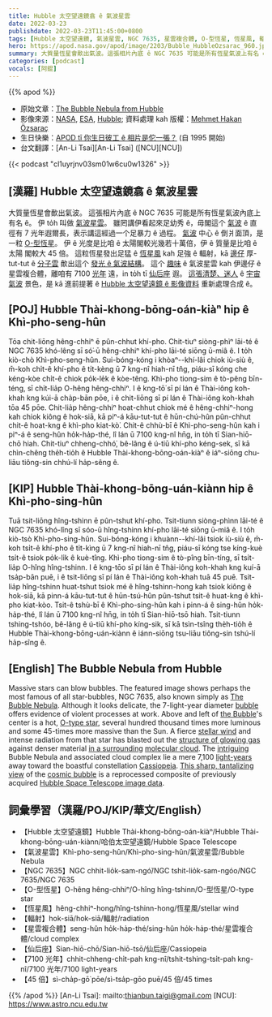 ```yaml
---
title: Hubble 太空望遠鏡翕 ê 氣波星雲
date: 2022-03-23
publishdate: 2022-03-23T11:45:00+0800
tags: [Hubble 太空望遠鏡, 氣波星雲, NGC 7635, 星雲複合體, O-型恆星, 恆星風, 輻射]
hero: https://apod.nasa.gov/apod/image/2203/Bubble_HubbleOzsarac_960.jpg
summary: 大質量恆星會歕出氣波。這張相片內底 ê NGC 7635 可能是所有恆星氣波上有名 ê。伊 to̍h 叫做 氣波星雲。
categories: [podcast]
vocals: [阿錕]
---
```


{{% apod %}}

- 原始文章：[The Bubble Nebula from Hubble](https://apod.nasa.gov/apod/ap220323.html)
- 影像來源：[NASA](https://www.nasa.gov/), [ESA](https://www.esa.int/), [Hubble](https://www.nasa.gov/mission_pages/hubble/main/index.html); 資料處理 kah 版權：[Mehmet Hakan Özsaraç](https://www.mhozsarac.com/ozgecmis)
- 生日快樂：[APOD tī 你生日彼工 ê 相片是佗一張？](https://apod.nasa.gov/apod/calendar/allyears.html) (自 1995 開始)
- 台文翻譯：[An-Li Tsai][An-Li Tsai] ([NCU][NCU])

{{< podcast "cl1uyrjnv03sm01w6cu0w1326" >}}

## [漢羅] Hubble 太空望遠鏡翕 ê 氣波星雲
大質量恆星會歕出氣波。
這張相片內底 ê NGC 7635 可能是所有恆星氣波內底上有名 ê。
伊 to̍h 叫做 [氣波星雲][The Bubble Nebula]。
雖罔講伊看起來足幼秀 ê，毋閣這个 [氣波][bubble] ê 直徑有 7 光年遐爾長，表示講這經過一个足暴力 ê 過程。
[氣波][the Bubble] 中心 ê 倒爿面頂，是一粒 [O-型恆星][O-type star]。
伊 ê 光度是比咱 ê 太陽閣較光幾若十萬倍，伊 ê 質量是比咱 ê 太陽 閣較大 45 倍。
這粒恆星發出足猛 ê [恆星風][stellar wind] kah 足強 ê 輻射，kā [邊仔][in a surrounding t] 厚-tut-tut ê [分子雲][molecular cloud] 歕出這个 [發光 ê 氣波結構][structure of glowing gas]。
這个 [趣味][intriguing] ê 氣波星雲 kah 伊邊仔 ê 星雲複合體，離咱有 7100 [光年][light-years] 遠，in to̍h tī [仙后座][Cassiopeia] 遐。
[這張清楚、迷人][This sharp, tantalizing view] ê [宇宙氣波][cosmic bubble] 景色，是 kā 進前提著 ê [Hubble 太空望遠鏡 ê 影像資料][Hubble Space Telescope image data] 重新處理合成 ê。

## [POJ] Hubble Thài-khong-bōng-oán-kiàⁿ hip ê Khì-pho-seng-hûn
Tōa chit-liōng hêng-chhiⁿ ē pûn-chhut khí-pho.
Chit-tiuⁿ siòng-phìⁿ lāi-té ê NGC 7635 khó-lêng sī só͘-ū hêng-chhiⁿ khí-pho lāi-té siōng ū-miâ ê.
I to̍h kiò-chò Khì-pho-seng-hûn.
Sui-bóng-kóng i khòaⁿ--khí-lâi chiok iù-siù ê, m̄-koh chi̍t-ê khí-pho ê ti̍t-kèng ū 7 kng-nî hiah-nī tn̂g, piáu-sī kóng che kéng-kòe chi̍t-ê chiok po̍k-le̍k ê kòe-têng.
Khì-pho tiong-sim ê tò-pêng bīn-téng, sī chi̍t-lia̍p O-hêng hêng-chhiⁿ.
I ê kng-tō͘ sī pí lán ê Thài-iông koh-khah kng kúi-ā cha̍p-bān pōe, i ê chit-liōng sī pí lán ê Thài-iông koh-khah tōa 45 pōe.
Chit-lia̍p hêng-chhiⁿ hoat-chhut chiok mé ê hêng-chhiⁿ-hong kah chiok kiông ê hok-siā, kā piⁿ-á kāu-tut-tut ê hūn-chú-hûn pûn-chhut chit-ê hoat-kng ê khì-pho kiat-kò͘.
Chit-ê chhù-bī ê Khì-pho-seng-hûn kah i piⁿ-á ê seng-hûn ho̍k-ha̍p-thé, lî lán ū 7100 kng-nî hn̄g, in to̍h tī Sian-hiō-chō hiah.
Chit-tiuⁿ chheng-chhó͘, bê-lâng ê ú-tiū khí-pho kéng-sek, sī kā chìn-chêng the̍h-tio̍h ê Hubble Thài-khong-bōng-oán-kiàⁿ ê iáⁿ-siōng chu-liāu tiông-sin chhú-lí ha̍p-sêng ê.


## [KIP] Hubble Thài-khong-bōng-uán-kiànn hip ê Khì-pho-sing-hûn
Tuā tsit-liōng hîng-tshinn ē pûn-tshut khí-pho.
Tsit-tiunn siòng-phìnn lāi-té ê NGC 7635 khó-lîng sī sóo-ū hîng-tshinn khí-pho lāi-té siōng ū-miâ ê.
I to̍h kiò-tsò Khì-pho-sing-hûn.
Sui-bóng-kóng i khuànn--khí-lâi tsiok iù-siù ê, m̄-koh tsi̍t-ê khí-pho ê ti̍t-kìng ū 7 kng-nî hiah-nī tn̂g, piáu-sī kóng tse kíng-kuè tsi̍t-ê tsiok po̍k-li̍k ê kuè-tîng.
Khì-pho tiong-sim ê tò-pîng bīn-tíng, sī tsi̍t-lia̍p O-hîng hîng-tshinn.
I ê kng-tōo sī pí lán ê Thài-iông koh-khah kng kuí-ā tsa̍p-bān puē, i ê tsit-liōng sī pí lán ê Thài-iông koh-khah tuā 45 puē.
Tsit-lia̍p hîng-tshinn huat-tshut tsiok mé ê hîng-tshinn-hong kah tsiok kiông ê hok-siā, kā pinn-á kāu-tut-tut ê hūn-tsú-hûn pûn-tshut tsit-ê huat-kng ê khì-pho kiat-kòo.
Tsit-ê tshù-bī ê Khì-pho-sing-hûn kah i pinn-á ê sing-hûn ho̍k-ha̍p-thé, lî lán ū 7100 kng-nî hn̄g, in to̍h tī Sian-hiō-tsō hiah.
Tsit-tiunn tshing-tshóo, bê-lâng ê ú-tiū khí-pho kíng-sik, sī kā tsìn-tsîng the̍h-tio̍h ê Hubble Thài-khong-bōng-uán-kiànn ê iánn-siōng tsu-liāu tiông-sin tshú-lí ha̍p-sîng ê.

## [English] The Bubble Nebula from Hubble
Massive stars can blow bubbles.
The featured image shows perhaps the most famous of all star-bubbles, NGC 7635, also known simply as [The Bubble Nebula][The Bubble Nebula].
Although it looks delicate, the 7-light-year diameter [bubble][bubble] offers evidence of violent processes at work.
Above and left of [the Bubble][the Bubble]'s center is a hot, [O-type star][O-type star], several hundred thousand times more luminous and some 45-times more massive than the Sun.
A fierce [stellar wind][stellar wind] and intense radiation from that star has blasted out the [structure of glowing gas][structure of glowing gas] against denser material [in a surrounding][in a surrounding e] [molecular cloud][molecular cloud].
The [intriguing][intriguing] Bubble Nebula and associated cloud complex lie a mere 7,100 [light-years][light-years] away toward the boastful constellation [Cassiopeia][Cassiopeia].
[This sharp, tantalizing view][This sharp, tantalizing view] of the [cosmic bubble][cosmic bubble] is a reprocessed composite of previously acquired [Hubble Space Telescope image data][Hubble Space Telescope image data].

## 詞彙學習（漢羅/POJ/KIP/華文/English）
- 【Hubble 太空望遠鏡】Hubble Thài-khong-bōng-oán-kiàⁿ/Hubble Thài-khong-bōng-uán-kiànn/哈伯太空望遠鏡/Hubble Space Telescope
- 【氣波星雲】Khì-pho-seng-hûn/Khì-pho-sing-hûn/氣波星雲/Bubble Nebula
- 【NGC 7635】NGC chhit-lio̍k-sam-ngó͘/NGC tshit-lio̍k-sam-ngóo/NGC 7635/NGC 7635
- 【O-型恆星】O-hêng hêng-chhiⁿ/O-hîng hîng-tshinn/O-型恆星/O-type star
- 【恆星風】hêng-chhiⁿ-hong/hîng-tshinn-hong/恆星風/stellar wind
- 【輻射】hok-siā/hok-siā/輻射/radiation
- 【星雲複合體】seng-hûn ho̍k-ha̍p-thé/sing-hûn ho̍k-ha̍p-thé/星雲複合體/cloud complex
- 【仙后座】Sian-hiō-chō/Sian-hiō-tsō/仙后座/Cassiopeia
- 【7100 光年】chhit-chheng-chi̍t-pah kng-nî/tshit-tshing-tsi̍t-pah kng-nî/7100 光年/7100 light-years
- 【45 倍】sì-cha̍p-gō͘ pōe/sì-tsa̍p-gōo puē/45 倍/45 times

{{% /apod %}}
[An-Li Tsai]: mailto:thianbun.taigi@gmail.com
[NCU]: https://www.astro.ncu.edu.tw

[copyright]: https://apod.nasa.gov/apod/fap/lib/about_apod.html#srapply

[The Bubble Nebula]:https://hubblesite.org/contents/media/images/2016/13/3725-Image.html
[bubble]:https://www.exploratorium.edu/ronh/bubbles/bubbles.html
[the Bubble]:https://ui.adsabs.harvard.edu/abs/2002AJ....124.3313M/abstract
[O-type star]:https://en.wikipedia.org/wiki/O-type_star
[stellar wind]:https://astronomy.swin.edu.au/cosmos/s/stellar+winds
[structure of glowing gas]:https://ui.adsabs.harvard.edu/abs/1995A%26A...295..509C/abstract
[in a surrounding e]:https://apod.nasa.gov/apod/ap210925.html
[in a surrounding t]:https://apod.tw/daily/20210925/
[molecular cloud]:https://en.wikipedia.org/wiki/Molecular_cloud
[intriguing]:https://i.imgur.com/xxPkvxt.jpeg
[light-years]:https://spaceplace.nasa.gov/light-year/en/
[Cassiopeia]:http://www.hawastsoc.org/deepsky/cas/index.html
[This sharp, tantalizing view]:https://www.flickr.com/photos/mhozsarac/51838909434/in/dateposted-public/
[cosmic bubble]:https://apod.nasa.gov/apod/ap170531.html
[Hubble Space Telescope image data]:http://heritage.stsci.edu/2016/13/fast_facts.html
